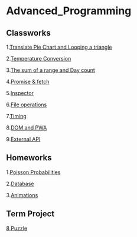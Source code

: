<!DOCTYPE html>
<html>
<head>
    <link rel="icon" href="https://maeyler.github.io/JS/images/JS.png">
    <link rel="manifest" href="manifest.json">
</head>
<body>
    
# Advanced_Programming

<h2 id="classworks">Classworks</h2>

<p>1.<a href="https://fatihmehmetergin.github.io/Advanced_Programming/CW1.png">Translate Pie Chart and Looping a triangle</a></p>

<p>2.<a href="https://fatihmehmetergin.github.io/Advanced_Programming/CW2_2">Temperature Conversion</a></p>

<p>3.<a href="https://fatihmehmetergin.github.io/Advanced_Programming/CW3.png">The sum of a range and Day count</a></p>

<p>4.<a href="https://fatihmehmetergin.github.io/Advanced_Programming/CW4/cw4.html">Promise & fetch</a></p>

<p>5.<a href="https://fatihmehmetergin.github.io/Advanced_Programming/CW5/work/EloquentJS.html">Inspector</a></p>

<p>6.<a href="https://fatihmehmetergin.github.io/Advanced_Programming/CW6.html">File operations</a></p>

<p>7.<a href="https://fatihmehmetergin.github.io/Advanced_Programming/CW7/CW7.html">Timing</a></p>

<p>8.<a href="https://fatihmehmetergin.github.io/Advanced_Programming/CW8/CW8.html">DOM and PWA</a></p>

<p>9.<a href="https://fatihmehmetergin.github.io/Advanced_Programming/CW9.html">External API</a></p>

<h2 id="classworks">Homeworks</h2>

<p>1.<a href="https://fatihmehmetergin.github.io/Advanced_Programming/HW/HW1/HW1">Poisson Probabilities</a></p>

<p>2.<a href="https://fatihmehmetergin.github.io/Advanced_Programming/HW/HW2/Database.html">Database</a></p>

<p>3.<a href="https://fatihmehmetergin.github.io/Advanced_Programming/HW/HW3/HW3.html">Animations</a></p>

<h2 id="classworks">Term Project</h2>

<p><a href="https://fatihmehmetergin.github.io/Advanced_Programming/Project/puzzle.html">8 Puzzle</a></p>




</body>
</html>
